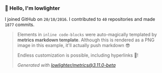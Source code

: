 ### 👋 Hello, I'm lowlighter

I joined GitHub on `20/10/2016`.
I contributed to `40` repositories and made `1877` commits.

> Elements in `inline code-blocks` were auto-magically templated by **metrics markdown template**.
> Although this is rendered as a PNG image in this example, it'll actually push markdown 😎
>
> Endless customization is possible, including hyperlinks 🎉!
>
> *Generated with [lowlighter/metrics@3.11.0-beta](https://github.com/lowlighter/metrics)*
